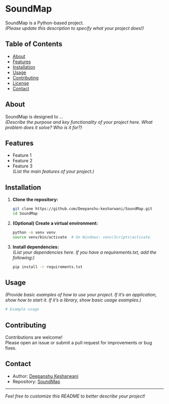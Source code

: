 # SoundMap

SoundMap is a Python-based project.  
*(Please update this description to specify what your project does!)*

## Table of Contents

- [About](#about)
- [Features](#features)
- [Installation](#installation)
- [Usage](#usage)
- [Contributing](#contributing)
- [License](#license)
- [Contact](#contact)

## About

SoundMap is designed to ...  
*(Describe the purpose and key functionality of your project here. What problem does it solve? Who is it for?)*

## Features

- Feature 1
- Feature 2
- Feature 3  
*(List the main features of your project.)*

## Installation

1. **Clone the repository:**
    ```bash
    git clone https://github.com/Deepanshu-kesharwani/SoundMap.git
    cd SoundMap
    ```

2. **(Optional) Create a virtual environment:**
    ```bash
    python -m venv venv
    source venv/bin/activate  # On Windows: venv\Scripts\activate
    ```

3. **Install dependencies:**  
    *(List your dependencies here. If you have a requirements.txt, add the following:)*
    ```bash
    pip install -r requirements.txt
    ```

## Usage

*(Provide basic examples of how to use your project. If it’s an application, show how to start it. If it’s a library, show basic usage examples.)*

```python
# Example usage
```

## Contributing

Contributions are welcome!  
Please open an issue or submit a pull request for improvements or bug fixes.



## Contact

- Author: [Deepanshu Kesharwani](https://github.com/Deepanshu-kesharwani)
- Repository: [SoundMap](https://github.com/Deepanshu-kesharwani/SoundMap)

---

*Feel free to customize this README to better describe your project!*
